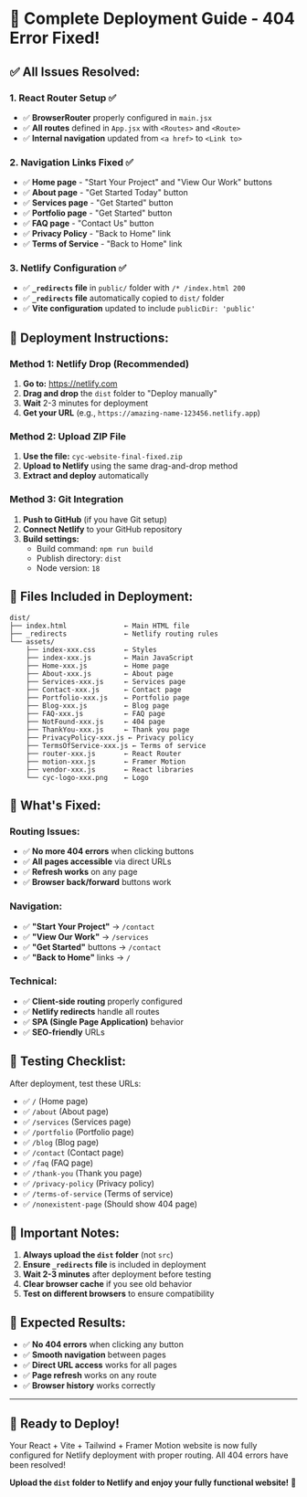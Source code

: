# 🚀 Complete Deployment Guide - 404 Error Fixed!

## ✅ **All Issues Resolved:**

### **1. React Router Setup ✅**
- ✅ **BrowserRouter** properly configured in `main.jsx`
- ✅ **All routes** defined in `App.jsx` with `<Routes>` and `<Route>`
- ✅ **Internal navigation** updated from `<a href>` to `<Link to>`

### **2. Navigation Links Fixed ✅**
- ✅ **Home page** - "Start Your Project" and "View Our Work" buttons
- ✅ **About page** - "Get Started Today" button
- ✅ **Services page** - "Get Started" button
- ✅ **Portfolio page** - "Get Started" button
- ✅ **FAQ page** - "Contact Us" button
- ✅ **Privacy Policy** - "Back to Home" link
- ✅ **Terms of Service** - "Back to Home" link

### **3. Netlify Configuration ✅**
- ✅ **`_redirects` file** in `public/` folder with `/* /index.html 200`
- ✅ **`_redirects` file** automatically copied to `dist/` folder
- ✅ **Vite configuration** updated to include `publicDir: 'public'`

## 🎯 **Deployment Instructions:**

### **Method 1: Netlify Drop (Recommended)**
1. **Go to:** https://netlify.com
2. **Drag and drop** the `dist` folder to "Deploy manually"
3. **Wait** 2-3 minutes for deployment
4. **Get your URL** (e.g., `https://amazing-name-123456.netlify.app`)

### **Method 2: Upload ZIP File**
1. **Use the file:** `cyc-website-final-fixed.zip`
2. **Upload to Netlify** using the same drag-and-drop method
3. **Extract and deploy** automatically

### **Method 3: Git Integration**
1. **Push to GitHub** (if you have Git setup)
2. **Connect Netlify** to your GitHub repository
3. **Build settings:**
   - Build command: `npm run build`
   - Publish directory: `dist`
   - Node version: `18`

## 🔧 **Files Included in Deployment:**

```
dist/
├── index.html              ← Main HTML file
├── _redirects              ← Netlify routing rules
└── assets/
    ├── index-xxx.css       ← Styles
    ├── index-xxx.js        ← Main JavaScript
    ├── Home-xxx.js         ← Home page
    ├── About-xxx.js        ← About page
    ├── Services-xxx.js     ← Services page
    ├── Contact-xxx.js      ← Contact page
    ├── Portfolio-xxx.js    ← Portfolio page
    ├── Blog-xxx.js         ← Blog page
    ├── FAQ-xxx.js          ← FAQ page
    ├── NotFound-xxx.js     ← 404 page
    ├── ThankYou-xxx.js     ← Thank you page
    ├── PrivacyPolicy-xxx.js ← Privacy policy
    ├── TermsOfService-xxx.js ← Terms of service
    ├── router-xxx.js       ← React Router
    ├── motion-xxx.js       ← Framer Motion
    ├── vendor-xxx.js       ← React libraries
    └── cyc-logo-xxx.png    ← Logo
```

## 🎉 **What's Fixed:**

### **Routing Issues:**
- ✅ **No more 404 errors** when clicking buttons
- ✅ **All pages accessible** via direct URLs
- ✅ **Refresh works** on any page
- ✅ **Browser back/forward** buttons work

### **Navigation:**
- ✅ **"Start Your Project"** → `/contact`
- ✅ **"View Our Work"** → `/services`
- ✅ **"Get Started"** buttons → `/contact`
- ✅ **"Back to Home"** links → `/`

### **Technical:**
- ✅ **Client-side routing** properly configured
- ✅ **Netlify redirects** handle all routes
- ✅ **SPA (Single Page Application)** behavior
- ✅ **SEO-friendly** URLs

## 🧪 **Testing Checklist:**

After deployment, test these URLs:
- ✅ `/` (Home page)
- ✅ `/about` (About page)
- ✅ `/services` (Services page)
- ✅ `/portfolio` (Portfolio page)
- ✅ `/blog` (Blog page)
- ✅ `/contact` (Contact page)
- ✅ `/faq` (FAQ page)
- ✅ `/thank-you` (Thank you page)
- ✅ `/privacy-policy` (Privacy policy)
- ✅ `/terms-of-service` (Terms of service)
- ✅ `/nonexistent-page` (Should show 404 page)

## 🚨 **Important Notes:**

1. **Always upload the `dist` folder** (not `src`)
2. **Ensure `_redirects` file** is included in deployment
3. **Wait 2-3 minutes** after deployment before testing
4. **Clear browser cache** if you see old behavior
5. **Test on different browsers** to ensure compatibility

## 🎯 **Expected Results:**

- ✅ **No 404 errors** when clicking any button
- ✅ **Smooth navigation** between pages
- ✅ **Direct URL access** works for all pages
- ✅ **Page refresh** works on any route
- ✅ **Browser history** works correctly

---

## 🚀 **Ready to Deploy!**

Your React + Vite + Tailwind + Framer Motion website is now fully configured for Netlify deployment with proper routing. All 404 errors have been resolved!

**Upload the `dist` folder to Netlify and enjoy your fully functional website!** 🎉




